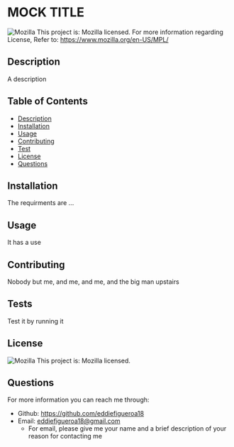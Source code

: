 
# MOCK TITLE
![Mozilla](https://img.shields.io/badge/License-Mozilla-yellowg) This project is: Mozilla licensed.
For more information regarding License, Refer to:  https://www.mozilla.org/en-US/MPL/
## Description
A description
## Table of Contents 
* [Description](#Description)
* [Installation](#Installation)
* [Usage](#Usage)
* [Contributing](#Contributing)
* [Test](#Tests)
* [License](#License)
* [Questions](#Questions)
## Installation
The requirments are ...
## Usage
It has a use
## Contributing
Nobody but me, and me, and me, and the big man upstairs
## Tests
Test it by running it
## License 
![Mozilla](https://img.shields.io/badge/License-Mozilla-yellowg) This project is: Mozilla licensed.
## Questions
For more information you can reach me through:
* Github: https://github.com/eddiefigueroa18
* Email: eddiefigueroa18@gmail.com
    - For email, please give me your name and a brief description of your reason for contacting me 